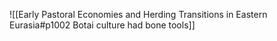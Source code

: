 ![[Early Pastoral Economies and Herding Transitions in Eastern Eurasia#p1002 Botai culture had bone tools]]